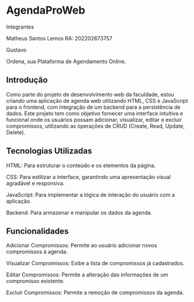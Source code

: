 # AgendaProWeb

Integrantes

Matheus Santos Lemos RA: 202202673757

Gustavo

Ordena, sua Plataforma de Agendamento Online.

Introdução
--
Como parte do projeto de desenvolvimento web da faculdade, estou criando uma aplicação de agenda web utilizando HTML, CSS e JavaScript para o frontend, com integração de um backend para a persistência de dados. Este projeto tem como objetivo fornecer uma interface intuitiva e funcional onde os usuários possam adicionar, visualizar, editar e excluir compromissos, utilizando as operações de CRUD (Create, Read, Update, Delete).

Tecnologias Utilizadas
--
HTML: Para estruturar o conteúdo e os elementos da página.

CSS: Para estilizar a interface, garantindo uma apresentação visual agradável e responsiva.

JavaScript: Para implementar a lógica de interação do usuário com a aplicação.

Backend: Para armazenar e manipular os dados da agenda.

Funcionalidades
--
Adicionar Compromissos: Permite ao usuário adicionar novos compromissos à agenda.

Visualizar Compromissos: Exibe a lista de compromissos já cadastrados.

Editar Compromissos: Permite a alteração das informações de um compromisso existente.

Excluir Compromissos: Permite a remoção de compromissos da agenda.
